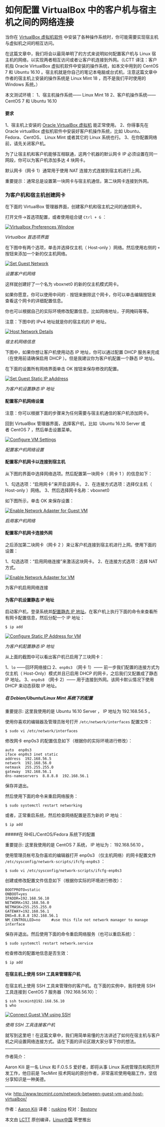 如何配置 VirtualBox 中的客户机与宿主机之间的网络连接
============================================================

当你在 [VirtualBox 虚拟机软件][2] 中安装了各种操作系统时，你可能需要实现宿主机与虚拟机之间的相互访问。

在这篇文章中，我们将会以最简单明了的方式来说明如何配置客户机与 Linux 宿主机的网络，以实现两者相互访问或者让客户机连接到外网。（LCTT 译注：客户机指 Oracle VirtualBox 虚拟机软件中安装的操作系统，如本文中用到的 CentOS 7 和 Ubuntu 16.10 。宿主机就是你自己的笔记本电脑或台式机，注意这篇文章中作者的宿主机上安装的操作系统是 Linux Mint 18 ，而不是我们平时使用的 Windows 系统。）

本文测试环境：
1、宿主机操作系统—— Linux Mint 18
2、客户机操作系统—— CentOS 7 和 Ubuntu 16.10

#### 要求

1、宿主机上安装的 [Oracle VirtualBox 虚拟机][1] 能正常使用。
2、你得事先在 Oracle virtualBox 虚拟机软件中安装好客户机操作系统，比如 Ubuntu、Fedora、CentOS、 Linux Mint 或者其它的 Linux 系统也行。
3、在你配置网络前，请先关闭客户机。

为了让宿主机和客户机能够互相联通，这两个机器的默认网卡 IP 必须设置在同一网段，你可以为客户机添加多达 4 块网卡。

默认网卡（网卡 1）通常用于使用 NAT 连接方式连接到宿主机进行上网。

重要提示：通常总是设置第一块网卡与宿主机通信，第二块网卡连接到外网。

### 为客户机和宿主机创建网卡

在下面的 VirtualBox 管理器界面，创建客户机和宿主机之间的通信网卡。

打开文件->首选项配置，或者使用组合键 `Ctrl + G` ：

[
 ![Virtualbox Preferences Window](http://www.tecmint.com/wp-content/uploads/2017/02/Virtualbox-Preferences-Window.png) 
][3]

*Virtualbox 首选项界面*

在下图中有两个选项，单击并选择仅主机（ Host-only ）网络。然后使用右侧的 `+` 按钮来添加一个新的仅主机网络。

[
 ![Set Guest Network](http://www.tecmint.com/wp-content/uploads/2017/02/Set-Guest-Network.png) 
][4]

*设置客户机网络*

这样就创建好了一个名为 vboxnet0 的新的仅主机模式网卡。

如果你愿意，你可以使用中间的 `-` 按钮来删除这个网卡，你可以单击编辑按钮来查看这个网卡的详细配置信息。

你也可以根据自己的实际环境修改配置信息，比如网络地址，子网掩码等等。

注意：下图中的 IPv4 地址就是你的宿主机的 IP 地址。

[
 ![Host Network Details](http://www.tecmint.com/wp-content/uploads/2017/02/Host-Network-Details.png) 
][6]

*宿主机网络信息*

下图中，如果你想让客户机使用动态 IP 地址，你可以通过配置 DHCP 服务来完成（在使用前请确保启用 DHCP ）。但是我建议你为客户机配置一个静态 IP 地址。

在下面的设置所有网络界面单击 OK 按钮来保存修改的配置。

[
 ![Set Guest Static IP aAddress](http://www.tecmint.com/wp-content/uploads/2017/02/Set-Guest-Static-IP-Address.png) 
][7]

*为客户机设置静态 IP 地址*

#### 配置客户机网络设置

注意：你可以根据下面的步骤来为任何需要与宿主机通信的客户机添加网卡。

回到 VirtualBox 管理器界面，选择客户机，比如  Ubuntu 16.10 Server 或者 CentOS 7 ，然后单击设置菜单。

[
 ![Configure VM Settings](http://www.tecmint.com/wp-content/uploads/2017/02/Configure-VM-Settings.png) 
][8]

*配置客户机网络设置*

#### 配置客户机网卡以连接到宿主机

从下图的界面中选择网络选项。然后配置第一块网卡（ 网卡 1 ）的信息如下：

1、勾选选项：“启用网卡”来开启该网卡。
2、在连接方式选项：选择仅主机（ Host-only ）网络。
3、然后选择网卡名称：vboxnet0

如下图所示，单击 OK 来保存设置：

[
 ![Enable Network Adapter for Guest VM](http://www.tecmint.com/wp-content/uploads/2017/02/Enable-Network-Adapter-for-Guest-VM.png) 
][9]

*启用客户机网络*

#### 配置客户机网卡连接外网

之后添加第二块网卡（网卡 2 ）来让客户机连接到宿主机进行上网。使用下面的设置：

1、勾选选项：“启用网络连接”来激活这块网卡。
2、在连接方式选项：选择 NAT 方式。

[
 ![Enable Network Adapter for VM](http://www.tecmint.com/wp-content/uploads/2017/02/Enable-Network-Adapter-for-VM.png) 
][10]

为客户机启用网络连接

#### 为客户机设置静态 IP 地址

启动客户机，登录系统并[配置静态 IP 地址][11]。在客户机上执行下面的命令来查看所有网卡配置信息，然后分配一个 IP 地址：

```
$ ip add
```
[
 ![Configure Static IP Address for VM](http://www.tecmint.com/wp-content/uploads/2017/02/Configure-Static-IP-Address-for-VM.png) 
][12]

*为客户机配置静态 IP 地址*

从上面的截图中可以看出客户机已启用了三块网卡：

1、`lo` ——回环网络接口
2、`enp0s3` （网卡 1）—— 前一步我们配置的连接方式为仅主机（ Host-Only）模式并且已启用 DHCP 的网卡，之后我们又配置成了静态 IP 地址。
3、`enp0s8` （网卡 2）—— 用于连接到外网。该网卡默认情况下使用 DHCP 来动态获取 IP 地址。

##### 在 Debian/Ubuntu/Linux Mint 系统下的配置

重要提示: 这里我使用的是 Ubuntu 16.10 Server ， IP 地址为 192.168.56.5 。

使用你喜欢的编辑器及管理员账号打开 `/etc/network/interfaces` 配置文件：

```
$ sudo vi /etc/network/interfaces
```

修改网卡 enp0s3 的配置信息如下（根据你的实际环境进行修改）：

```
auto  enp0s3
iface enp0s3 inet static
address  192.168.56.5
network  192.168.56.0
netmask  255.255.255.0
gateway  192.168.56.1
dns-nameservers  8.8.8.8  192.168.56.1
```

保存并退出。

然后使用下面的命令来重启网络服务：

```
$ sudo systemctl restart networking
```

或者，正常重启系统，然后检查网络配置是否为新的 IP 地址：

```
$ ip add
```

#####在 RHEL/CentOS/Fedora 系统下的配置

重要提示: 这里我使用的是 CentOS 7 系统， IP 地址为： 192.168.56.10 。

使用管理员帐号及你喜欢的编辑器打开 enp0s3 （仅主机网络）的网卡配置文件 `/etc/sysconfig/network-scripts/ifcfg-enp0s3` ：

```
$ sudo vi /etc/sysconfig/network-scripts/ifcfg-enp0s3
```

创建或修改配置文件信息如下（根据你实际的环境进行修改）：

```
BOOTPROTO=static
ONBOOT=yes
IPADDR=192.168.56.10
NETWORK=192.168.56.0
NETMASK=255.255.255.0
GATEWAY=192.168.56.1
DNS=8.8.8.8 192.168.56.1
NM_CONTROLLED=no     #use this file not network manager to manage interface
```

保存并退出。然后使用下面的命令重启网络服务（也可以重启系统）：

```
$ sudo systemctl restart network.service 
```

检查修改的配置地信息是否生效：

```
$ ip add
```

#### 在宿主机上使用 SSH 工具来管理客户机

在宿主机上使用 SSH 工具来管理你的客户机。在下面的实例中，我将使用 SSH 工具连接到 CentOS 7 服务器（192.168.56.10）：

```
$ ssh tecmint@192.168.56.10
$ who
```
[
 ![Connect Guest VM using SSH](http://www.tecmint.com/wp-content/uploads/2017/02/Connect-Guest-VM-using-SSH.png) 
][13]

*使用 SSH 工具连接客户机*

就写到这里吧！在这篇文章中，我们用简单易懂的方法讲述了如何在宿主机与客户机之间设置网络连接方式。请在下面的评论区跟大家分享下你的想法。

--------------------------------------------------------------------------------

作者简介：

Aaron Kili 是一名 Linux 和 F.O.S.S 爱好者，即将从事 Linux 系统管理员和网页开发工作，他日前是 TecMint 技术网站的原创作者，非常喜欢使用电脑工作，坚信分享知识是一种美德。

--------------------------------------------------------------------------------

via: http://www.tecmint.com/network-between-guest-vm-and-host-virtualbox/

作者：[Aaron Kili][a]
译者：[rusking](https://github.com/rusking)
校对：[Bestony](https://github.com/Bestony)

本文由 [LCTT](https://github.com/LCTT/TranslateProject) 原创编译，[Linux中国](https://linux.cn/) 荣誉推出

[a]:http://www.tecmint.com/author/aaronkili/

[1]:http://www.tecmint.com/install-virtualbox-on-redhat-centos-fedora/
[2]:http://www.tecmint.com/install-virtualbox-on-redhat-centos-fedora/
[3]:http://www.tecmint.com/wp-content/uploads/2017/02/Virtualbox-Preferences-Window.png
[4]:http://www.tecmint.com/wp-content/uploads/2017/02/Set-Guest-Network.png
[5]:http://www.tecmint.com/wp-content/uploads/2017/02/Virtualbox-Preferences-Window-1.png
[6]:http://www.tecmint.com/wp-content/uploads/2017/02/Host-Network-Details.png
[7]:http://www.tecmint.com/wp-content/uploads/2017/02/Set-Guest-Static-IP-Address.png
[8]:http://www.tecmint.com/wp-content/uploads/2017/02/Configure-VM-Settings.png
[9]:http://www.tecmint.com/wp-content/uploads/2017/02/Enable-Network-Adapter-for-Guest-VM.png
[10]:http://www.tecmint.com/wp-content/uploads/2017/02/Enable-Network-Adapter-for-VM.png
[11]:http://www.tecmint.com/set-add-static-ip-address-in-linux/
[12]:http://www.tecmint.com/wp-content/uploads/2017/02/Configure-Static-IP-Address-for-VM.png
[13]:http://www.tecmint.com/wp-content/uploads/2017/02/Connect-Guest-VM-using-SSH.png
